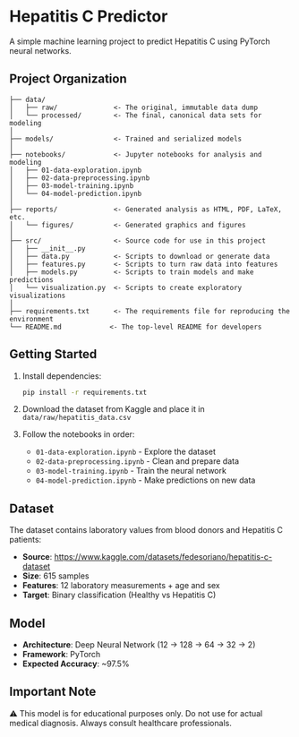 # Hepatitis C Predictor

A simple machine learning project to predict Hepatitis C using PyTorch neural networks.

## Project Organization

    ├── data/
    │   ├── raw/              <- The original, immutable data dump
    │   └── processed/        <- The final, canonical data sets for modeling
    │
    ├── models/               <- Trained and serialized models
    │
    ├── notebooks/            <- Jupyter notebooks for analysis and modeling
    │   ├── 01-data-exploration.ipynb
    │   ├── 02-data-preprocessing.ipynb
    │   ├── 03-model-training.ipynb
    │   └── 04-model-prediction.ipynb
    │
    ├── reports/              <- Generated analysis as HTML, PDF, LaTeX, etc.
    │   └── figures/          <- Generated graphics and figures
    │
    ├── src/                  <- Source code for use in this project
    │   ├── __init__.py
    │   ├── data.py           <- Scripts to download or generate data
    │   ├── features.py       <- Scripts to turn raw data into features
    │   ├── models.py         <- Scripts to train models and make predictions
    │   └── visualization.py  <- Scripts to create exploratory visualizations
    │
    ├── requirements.txt      <- The requirements file for reproducing the environment
    └── README.md            <- The top-level README for developers

## Getting Started

1. Install dependencies:

   ```bash
   pip install -r requirements.txt
   ```

2. Download the dataset from Kaggle and place it in `data/raw/hepatitis_data.csv`

3. Follow the notebooks in order:
   - `01-data-exploration.ipynb` - Explore the dataset
   - `02-data-preprocessing.ipynb` - Clean and prepare data
   - `03-model-training.ipynb` - Train the neural network
   - `04-model-prediction.ipynb` - Make predictions on new data

## Dataset

The dataset contains laboratory values from blood donors and Hepatitis C patients:

- **Source**: https://www.kaggle.com/datasets/fedesoriano/hepatitis-c-dataset
- **Size**: 615 samples
- **Features**: 12 laboratory measurements + age and sex
- **Target**: Binary classification (Healthy vs Hepatitis C)

## Model

- **Architecture**: Deep Neural Network (12 → 128 → 64 → 32 → 2)
- **Framework**: PyTorch
- **Expected Accuracy**: ~97.5%

## Important Note

⚠️ This model is for educational purposes only. Do not use for actual medical diagnosis. Always consult healthcare professionals.
